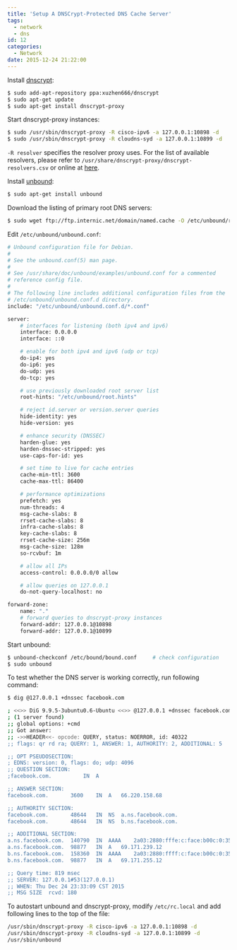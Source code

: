 ```yaml
---
title: 'Setup A DNSCrypt-Protected DNS Cache Server'
tags:
  - network
  - dns
id: 12
categories:
  - Network
date: 2015-12-24 21:22:00
---
```


Install [dnscrypt](https://dnscrypt.org/):

```bash
$ sudo add-apt-repository ppa:xuzhen666/dnscrypt
$ sudo apt-get update
$ sudo apt-get install dnscrypt-proxy
```

Start dnscrypt-proxy instances:

```bash
$ sudo /usr/sbin/dnscrypt-proxy -R cisco-ipv6 -a 127.0.0.1:10898 -d
$ sudo /usr/sbin/dnscrypt-proxy -R cloudns-syd -a 127.0.0.1:10899 -d
```

``-R resolver`` specifies the resolver proxy uses. For the list of available resolvers, please refer to ``/usr/share/dnscrypt-proxy/dnscrypt-resolvers.csv`` or online at [here](https://github.com/jedisct1/dnscrypt-proxy/blob/master/dnscrypt-resolvers.csv).
<!-- more -->

Install [unbound](https://www.unbound.net/):

```bash
$ sudo apt-get install unbound
```

Download the listing of primary root DNS servers:

```bash
$ sudo wget ftp://ftp.internic.net/domain/named.cache -O /etc/unbound/root.hints
```

Edit ``/etc/unbound/unbound.conf``:

```bash
# Unbound configuration file for Debian.
#
# See the unbound.conf(5) man page.
#
# See /usr/share/doc/unbound/examples/unbound.conf for a commented
# reference config file.
#
# The following line includes additional configuration files from the
# /etc/unbound/unbound.conf.d directory.
include: "/etc/unbound/unbound.conf.d/*.conf"

server:
    # interfaces for listening (both ipv4 and ipv6)
    interface: 0.0.0.0
    interface: ::0

    # enable for both ipv4 and ipv6 (udp or tcp)
    do-ip4: yes
    do-ip6: yes
    do-udp: yes
    do-tcp: yes

    # use previously downloaded root server list
    root-hints: "/etc/unbound/root.hints"

    # reject id.server or version.server queries
    hide-identity: yes
    hide-version: yes

    # enhance security (DNSSEC)
    harden-glue: yes
    harden-dnssec-stripped: yes
    use-caps-for-id: yes

    # set time to live for cache entries
    cache-min-ttl: 3600
    cache-max-ttl: 86400

    # performance optimizations
    prefetch: yes
    num-threads: 4
    msg-cache-slabs: 8
    rrset-cache-slabs: 8
    infra-cache-slabs: 8
    key-cache-slabs: 8
    rrset-cache-size: 256m
    msg-cache-size: 128m
    so-rcvbuf: 1m

    # allow all IPs
    access-control: 0.0.0.0/0 allow

    # allow queries on 127.0.0.1
    do-not-query-localhost: no

forward-zone:
    name: "."
    # forward queries to dnscrypt-proxy instances
    forward-addr: 127.0.0.1@10898
    forward-addr: 127.0.0.1@10899
```

Start unbound:

```bash
$ unbound-checkconf /etc/bound/bound.conf     # check configuration
$ sudo unbound
```

To test whether the DNS server is working correctly, run following command:

```bash
$ dig @127.0.0.1 +dnssec facebook.com

; <<>> DiG 9.9.5-3ubuntu0.6-Ubuntu <<>> @127.0.0.1 +dnssec facebook.com
; (1 server found)
;; global options: +cmd
;; Got answer:
;; ->>HEADER<<- opcode: QUERY, status: NOERROR, id: 40322
;; flags: qr rd ra; QUERY: 1, ANSWER: 1, AUTHORITY: 2, ADDITIONAL: 5

;; OPT PSEUDOSECTION:
; EDNS: version: 0, flags: do; udp: 4096
;; QUESTION SECTION:
;facebook.com.          IN  A

;; ANSWER SECTION:
facebook.com.       3600    IN  A   66.220.158.68

;; AUTHORITY SECTION:
facebook.com.       48644   IN  NS  a.ns.facebook.com.
facebook.com.       48644   IN  NS  b.ns.facebook.com.

;; ADDITIONAL SECTION:
a.ns.facebook.com.  140790  IN  AAAA    2a03:2880:fffe:c:face:b00c:0:35
a.ns.facebook.com.  98877   IN  A   69.171.239.12
b.ns.facebook.com.  158360  IN  AAAA    2a03:2880:ffff:c:face:b00c:0:35
b.ns.facebook.com.  98877   IN  A   69.171.255.12

;; Query time: 819 msec
;; SERVER: 127.0.0.1#53(127.0.0.1)
;; WHEN: Thu Dec 24 23:33:09 CST 2015
;; MSG SIZE  rcvd: 180

```

To autostart unbound and dnscrypt-proxy, modify ``/etc/rc.local`` and add following lines to the top of the file:

```bash
/usr/sbin/dnscrypt-proxy -R cisco-ipv6 -a 127.0.0.1:10898 -d
/usr/sbin/dnscrypt-proxy -R cloudns-syd -a 127.0.0.1:10899 -d
/usr/sbin/unbound
```